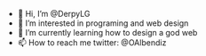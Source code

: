 - 👋 Hi, I’m @DerpyLG
- 👀 I’m interested in programing and web design
- 🌱 I’m currently learning how to design a god web
- 📫 How to reach me twitter: @OAlbendiz

<!---

--->
